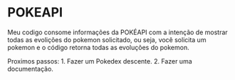 # POKEAPI
Meu codigo consome informações da POKÉAPI com a intenção de mostrar todas as evolições do pokemon solicitado, ou seja, você solicita um pokemon e o código retorna todas as evoluções do pokemon.


Proximos passos:
    1. Fazer um Pokedex descente.
    2. Fazer uma documentação.